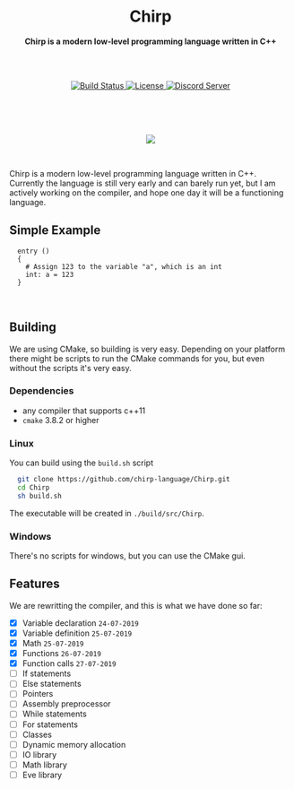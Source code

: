 <h1 align = 'center'>Chirp</h1>

<div align = 'center'>
  <strong>Chirp is a modern low-level programming language written in C++</strong>

  <br><br>

  <!-- Source for new image: https://shields.io/category/build -->
  <a href = 'https://travis-ci.org/binkiklou/Chirp'>
    <img src = 'https://img.shields.io/travis/binkiklou/Chirp/master.svg?style=for-the-badge' alt = 'Build Status' />
  </a>

  <a href = 'https://github.com/binkiklou/Chirp/blob/master/LICENSE'>
    <img src = 'https://img.shields.io/github/license/binkiklou/Chirp.svg?style=for-the-badge' alt = 'License' />
  </a>

  <a href = 'https://discord.gg/8EeVJaS'>
    <img src = 'http://munchii.me/Images/ChirpDiscord.svg' alt = 'Discord Server' />
  </a>
</div>

<br><br><br>

<p align = 'center'>
  <img src = 'https://camo.githubusercontent.com/641f171b8217bb22d5951086a25c7c7a037a106c/68747470733a2f2f63646e2e646973636f72646170702e636f6d2f6174746163686d656e74732f3530363135323839363631383935343831322f3538323035313338303737373435313534312f4368697270536d616c6c49636f6e2e706e67'>
</p>

<br>

Chirp is a modern low-level programming language written in C++. Currently the language is still very early and can barely run yet, but I am actively working on the compiler, and hope one day it will be a functioning language.

## Simple Example

```chirp
  entry ()
  {
    # Assign 123 to the variable "a", which is an int
    int: a = 123
  }
```

<br>

## Building

We are using CMake, so building is very easy. Depending on your platform there might be scripts to run the CMake commands for you, but even without the scripts it's very easy.

### Dependencies

- any compiler that supports c++11
- `cmake` 3.8.2 or higher

### Linux

You can build using the `build.sh` script

```bash
  git clone https://github.com/chirp-language/Chirp.git
  cd Chirp
  sh build.sh
```

The executable will be created in `./build/src/Chirp`.

### Windows

There's no scripts for windows, but you can use the CMake gui.

## Features

We are rewritting the compiler, and this is what we have done so far:

- [x] Variable declaration `24-07-2019`
- [x] Variable definition `25-07-2019`
- [x] Math ``25-07-2019``
- [x] Functions ``26-07-2019``
- [x] Function calls ``27-07-2019``
- [ ] If statements
- [ ] Else statements
- [ ] Pointers
- [ ] Assembly preprocessor
- [ ] While statements
- [ ] For statements
- [ ] Classes
- [ ] Dynamic memory allocation
- [ ] IO library
- [ ] Math library
- [ ] Eve library

<br>
